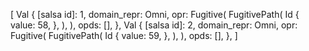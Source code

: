 [
    Val {
        [salsa id]: 1,
        domain_repr: Omni,
        opr: Fugitive(
            FugitivePath(
                Id {
                    value: 58,
                },
            ),
        ),
        opds: [],
    },
    Val {
        [salsa id]: 2,
        domain_repr: Omni,
        opr: Fugitive(
            FugitivePath(
                Id {
                    value: 59,
                },
            ),
        ),
        opds: [],
    },
]